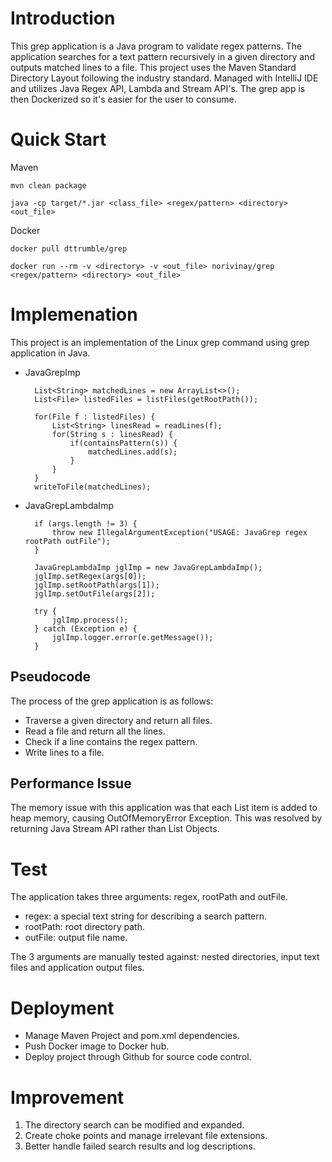 # Introduction
This grep application is a Java program to validate regex patterns. The application searches for a text pattern recursively in a given directory and outputs matched lines to a file. This project uses the Maven Standard Directory Layout following the industry standard. Managed with IntelliJ IDE and utilizes Java Regex API, Lambda and Stream API's. The grep app is then Dockerized so it's easier for the user to consume.

# Quick Start
Maven

```
mvn clean package

java -cp target/*.jar <class_file> <regex/pattern> <directory> <out_file>
```

Docker

```
docker pull dttrumble/grep

docker run --rm -v <directory> -v <out_file> norivinay/grep <regex/pattern> <directory> <out_file>
```

# Implemenation
This project is an implementation of the Linux grep command using grep application in Java.


- JavaGrepImp

        List<String> matchedLines = new ArrayList<>();
        List<File> listedFiles = listFiles(getRootPath());

        for(File f : listedFiles) {
            List<String> linesRead = readLines(f);
            for(String s : linesRead) {
                if(containsPattern(s)) {
                    matchedLines.add(s);
                }
            }
        }
        writeToFile(matchedLines);
        
- JavaGrepLambdaImp

        if (args.length != 3) {
            throw new IllegalArgumentException("USAGE: JavaGrep regex rootPath outFile");
        }

        JavaGrepLambdaImp jglImp = new JavaGrepLambdaImp();
        jglImp.setRegex(args[0]);
        jglImp.setRootPath(args[1]);
        jglImp.setOutFile(args[2]);

        try {
            jglImp.process();
        } catch (Exception e) {
            jglImp.logger.error(e.getMessage());
        }

        
## Pseudocode
The process of the grep application is as follows:
- Traverse a given directory and return all files.
- Read a file and return all the lines.
- Check if a line contains the regex pattern.
- Write lines to a file.

## Performance Issue
The memory issue with this application was that each List item is added to heap memory, causing OutOfMemoryError Exception. This was resolved by returning Java Stream API rather than List Objects. 

# Test
The application takes three arguments: regex, rootPath and outFile.
- regex: a special text string for describing a search pattern.
- rootPath: root directory path.
- outFile: output file name.

The 3 arguments are manually tested against: nested directories, input text files and application output files. 

# Deployment
- Manage Maven Project and pom.xml dependencies.
- Push Docker image to Docker hub.
- Deploy project through Github for source code control.

# Improvement
1. The directory search can be modified and expanded. 
2. Create choke points and manage irrelevant file extensions.
3. Better handle failed search results and log descriptions.
